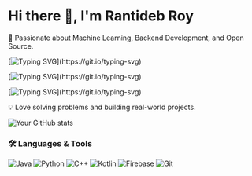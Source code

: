 # Hi there 👋, I'm Rantideb Roy

🚀 Passionate about Machine Learning, Backend Development, and Open Source.  

[![Typing SVG](https://readme-typing-svg.herokuapp.com?size=24&color=00F700&center=true&vCenter=true&lines=Studying+Computer+Science;)](https://git.io/typing-svg)

[![Typing SVG](https://readme-typing-svg.herokuapp.com?size=24&color=00F700&center=true&vCenter=true&lines=And+Engineering;)](https://git.io/typing-svg)

[![Typing SVG](https://readme-typing-svg.herokuapp.com?size=24&color=00F700&center=true&vCenter=true&lines=at+SUST;)](https://git.io/typing-svg)

💡 Love solving problems and building real-world projects.


![Your GitHub stats](https://github-readme-stats.vercel.app/api?username=rantidebRoy&show_icons=true&theme=tokyonight)

### 🛠️ Languages & Tools
![Java](https://img.shields.io/badge/Java-orange?logo=openjdk&logoColor=white)
![Python](https://img.shields.io/badge/Python-blue?logo=python&logoColor=white)
![C++](https://img.shields.io/badge/C++-00599C?logo=c%2B%2B&logoColor=white)
![Kotlin](https://img.shields.io/badge/Kotlin-purple?logo=kotlin&logoColor=white)
![Firebase](https://img.shields.io/badge/Firebase-ffca28?logo=firebase&logoColor=black)
![Git](https://img.shields.io/badge/Git-F05032?logo=git&logoColor=white)





